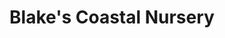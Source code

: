 ---
title: "Blake's Coastal Nursery"
url: /gleneden-beach/blakes-coastal-nursery/
shop: garden centre
---